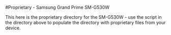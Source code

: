 #Proprietary - Samsung Grand Prime SM-G530W

This here is the proprietary directory for the SM-G530W -
use the script in the directory above to populate the directory
with proprietary files from your device.

